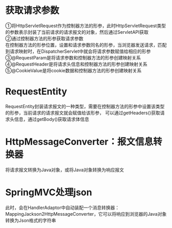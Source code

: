 # 获取请求参数
①将HttpServletRequest作为控制器方法的形参，此时HttpServletRequest类型的参数表示封装了当前请求的请求报文的对象，然后通过ServletAPI获取  
②通过控制器方法的形参获取请求参数  
在控制器方法的形参位置，设置和请求参数同名的形参，当浏览器发送请求，匹配到请求映射时，在DispatcherServlet中就会将请求参数赋值给相应的形参  
③@RequestParam是将请求参数和控制器方法的形参创建映射关系  
④@RequestHeader是将请求头信息和控制器方法的形参创建映射关系  
⑤@CookieValue是将cookie数据和控制器方法的形参创建映射关系  

# RequestEntity
RequestEntity封装请求报文的一种类型，需要在控制器方法的形参中设置该类型的形参，当前请求的请求报文就会赋值给该形参，
可以通过getHeaders()获取请求头信息，通过getBody()获取请求体信息

# HttpMessageConverter：报文信息转换器
将请求报文转换为Java对象，或将Java对象转换为响应报文  

# SpringMVC处理json
此时，会在HandlerAdaptor中自动装配一个消息转换器：MappingJackson2HttpMessageConverter，它可以将响应到浏览器的Java对象转换为Json格式的字符串
